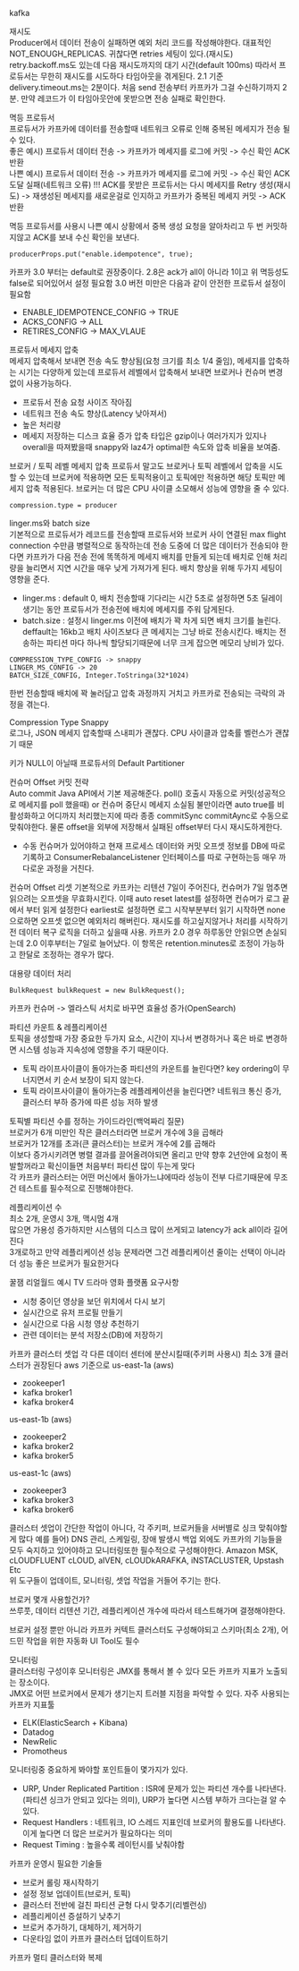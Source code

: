 kafka

재시도  
Producer에서 데이터 전송이 실패하면 예외 처리 코드를 작성해야한다. 대표적인 NOT_ENOUGH_REPLICAS. 귀찮다면 retries 세팅이 있다.(재시도) retry.backoff.ms도 있는데 다음 재시도까지의 대기 시간(default 100ms)
따라서 프로듀서는 무한히 재시도를 시도하다 타임아웃을 겪게된다. 2.1 기준 delivery.timeout.ms는 2분이다. 처음 send 전송부터 카프카가 그걸 수신하기까지 2분. 만약 레코드가 이 타임아웃안에 못받으면 전송 실패로 확인한다.

멱등 프로듀서   
프로듀서가 카프카에 데이터를 전송할때 네트워크 오류로 인해 중복된 메세지가 전송 될 수 있다.  
좋은 예시) 프로듀서 데이터 전송 -> 카프카가 메세지를 로그에 커밋 -> 수신 확인 ACK 반환  
나쁜 예시) 프로듀서 데이터 전송 -> 카프카가 메세지를 로그에 커밋 -> 수신 확인 ACK 도달 실패(네트워크 오류) !!!
ACK를 못받은 프로듀서는 다시 메세지를 Retry 생성(재시도) -> 재생성된 메세지를 새로운걸로 인지하고 카프카가 중복된 메세지 커밋 -> ACK 반환

멱등 프로듀서를 사용시 나쁜 예시 상황에서 중복 생성 요청을 알아차리고 두 번 커밋하지않고 ACK를 보내 수신 확인을 보낸다.
```
producerProps.put("enable.idempotence", true);
```

카프카 3.0 부터는 default로 권장중이다. 2.8은 ack가 all이 아니라 1이고 위 멱등성도 false로 되어있어서 설정 필요함 3.0 버전 미만은 다음과 같이 안전한 프로듀서 설정이 필요함  
- ENABLE_IDEMPOTENCE_CONFIG -> TRUE
- ACKS_CONFIG -> ALL
- RETIRES_CONFIG -> MAX_VLAUE

프로듀서 메세지 압축  
메세지 압축해서 보내면 전송 속도 향상됨(요청 크기를 최소 1/4 줄임), 메세지를 압축하는 시기는 다양하게 있는데 프로듀서 레벨에서 압축해서 보내면 브로커나 컨슈머 변경 없이 사용가능하다.
- 프로듀서 전송 요청 사이즈 작아짐
- 네트워크 전송 속도 향상(Latency 낮아져서)
- 높은 처리량
- 메세지 저장하는 디스크 효율 증가
압축 타입은 gzip이나 여러가지가 있지나 overall을 따져봤을때 snappy와 laz4가 optimal한 속도와 압축 비율을 보여줌.

브로커 / 토픽 레벨 메세지 압축
프로듀서 말고도 브로커나 토픽 레벨에서 압축을 시도 할 수 있는데 브로커에 적용하면 모든 토픽적용이고 토픽에만 적용하면 해당 토픽만 메세지 압축 적용된다.
브로커는 더 많은 CPU 사이클 소모해서 성능에 영향을 줄 수 있다.
```
compression.type = producer
```

linger.ms와 batch size  
기본적으로 프로듀서가 레코드를 전송할때 프로듀서와 브로커 사이 연결된 max flight connection 수만큼 병렬적으로 동작하는데 전송 도중에 더 많은 데이터가 전송되야 한다면
카프카가 다음 전송 전에 똑똑하게 메세지 배치를 만들게 되는데 배치로 인해 처리량을 늘리면서 지연 시간을 매우 낮게 가져가게 된다. 배치 향상을 위해 두가지 세팅이 영향을 준다.
- linger.ms : default 0, 배치 전송할때 기다리는 시간 5초로 설정하면 5초 딜레이 생기는 동안 프로듀서가 전송전에 배치에 메세지를 주워 담게된다.
- batch.size : 설정시 linger.ms 이전에 배치가 꽉 차게 되면 배치 크기를 늘린다. deffault는 16kb고 배치 사이즈보다 큰 메세지는 그냥 바로 전송시킨다. 배치는 전송하는 파티션
마다 하나씩 할당되기때문에 너무 크게 잡으면 메모리 낭비가 있다.
```
COMPRESSION_TYPE_CONFIG -> snappy
LINGER_MS_CONFIG -> 20
BATCH_SIZE_CONFIG, Integer.ToStringa(32*1024)
```
한번 전송할때 배치에 꽉 눌러담고 압축 과정까지 거치고 카프카로 전송되는 극락의 과정을 겪는다.

Compression Type Snappy  
로그나, JSON 메세지 압축할때 스내피가 괜찮다. CPU 사이클과 압축률 벨런스가 괜찮기 때문

키가 NULL이 아닐때 프로듀서의 Default Partitioner

컨슈머 Offset 커밋 전략  
Auto commit Java API에서 기본 제공해준다. poll() 호출시 자동으로 커밋(성공적으로 메세지를 poll 했을때) or 컨슈머 중단시 메세지 소실됨 불만이라면 
auto true를 비활성화하고 어디까지 처리했는지에 따라 종종 commitSync commitAync로 수동으로 맞춰야한다. 물론 offset을 외부에 저장해서 실패된 offset부터 다시 재시도하게한다.  
- 수동 컨슈머가 있어야하고 현재 프로세스 데이터와 커밋 오프셋 정보를 DB에 따로 기록하고 ConsumerRebalanceListener 인터페이스를 따로 구현하는등 매우 까다로운 과정을 거친다.

컨슈머 Offset 리셋
기본적으로 카프카는 리텐션 7일이 주어진다, 컨슈머가 7일 멈추면 읽으려는 오프셋을 무효화시킨다. 이때 auto reset latest를 설정하면 컨슈머가 로그 끝에서 부터 읽게 설정한다
earliest로 설정하면 로그 시작부분부터 읽기 시작하면 none으로하면 오프셋 없으면 예외처리 해버린다. 재시도를 하고싶지않거나 처리를 시작하기전 데이터 복구 로직을 더하고 싶을때 사용.
카프카 2.0 경우 하루동안 안읽으면 손실되는데 2.0 이후부터는 7일로 늘어났다. 이 항목은 retention.minutes로 조정이 가능하고 한달로 조정하는 경우가 많다.

 
대용량 데이터 처리  
```
BulkRequest bulkRequest = new BulkRequest();
```
카프카 컨슈머 -> 엘라스틱 서치로 바꾸면 효율성 증가(OpenSearch)

파티션 카운트 & 레플리케이션  
토픽을 생성할때 가장 중요한 두가지 요소, 시간이 지나서 변경하거나 혹은 바로 변경하면 시스템 성능과 지속성에 영향을 주기 때문이다.
- 토픽 라이프사이클이 돌아가는중 파티션의 카운트를 늘린다면?
key ordering이 무너지면서 키 순서 보장이 되지 않는다.
- 토픽 라이프사이클이 돌아가는중 레플레케이션을 늘린다면?
네트워크 통신 증가, 클러스터 부하 증가에 따른 성능 저하 발생

토픽별 파티션 수를 정하는 가이드라인(백억짜리 질문)  
브로커가 6개 미만인 작은 클러스터라면 브로커 개수에 3을 곱해라  
브로커가 12개를 초과(큰 클러스터)는 브로커 개수에 2를 곱해라  
이보다 증가시키려면 병렬 결과를 끌어올려야되면 올리고 만약 향후 2년안에 요청이 폭발할꺼라고 확신이들면 처음부터 파티션 많이 두는게 맞다   
각 카프카 클러스터는 어떤 머신에서 돌아가느냐에따라 성능이 전부 다르기때문에 무조건 테스트를 필수적으로 진행해야한다.

레플리케이션 수  
최소 2개, 운영시 3개, 맥시멈 4개    
많으면 가용성 증가하지만 시스템의 디스크 많이 쓰게되고 latency가 ack all이라 길어진다  
3개로하고 만약 레플리케이션 성능 문제라면 그건 레플리케이션 줄이는 선택이 아니라 더 성능 좋은 브로커가 필요한거다

꿀잼 리얼월드 예시
TV 드라마 영화 플랫폼
요구사항
- 시청 중이던 영상을 보던 위치에서 다시 보기
- 실시간으로 유저 프로필 만들기
- 실시간으로 다음 시청 영상 추천하기
- 관련 데이터는 분석 저장소(DB)에 저장하기

카프카 클러스터 셋업
각 다른 데이터 센터에 분산시킬때(주키퍼 사용시) 최소 3개 클러스터가 권장된다 aws 기준으로
us-east-1a (aws) 
- zookeeper1
- kafka broker1
- kafka broker4

us-east-1b (aws) 
- zookeeper2
- kafka broker2
- kafka broker5

us-east-1c (aws) 
- zookeeper3
- kafka broker3
- kafka broker6

클러스터 셋업이 간단한 작업이 아니다, 각 주키퍼, 브로커들을 서버별로 싱크 맞춰야할게 많다 
 예를 들어) DNS 관리, 스케일링, 장애 발생시 백업 
외에도 카프카의 기능들을 모두 숙지하고 있어야하고 모니터링또한 필수적으로 구성해야한다. 
 Amazon MSK, cLOUDFLUENT cLOUD, aIVEN, cLOUDkARAFKA, iNSTACLUSTER, Upstash Etc  
위 도구들이 업데이트, 모니터링, 셋업 작업을 거들어 주기는 한다.

브로커 몇개 사용할건가?  
쓰루풋, 데이터 리텐션 기간, 레플리케이션 개수에 따라서 테스트해가며 결졍해야한다.

브로커 설정 뿐만 아니라 카프카 커텍트 클러스터도 구성해야되고 스키마(최소 2개), 어드민 작업을 위한 자동화 UI Tool도 필수  

모니터링  
클러스터링 구성이후 모니터링은 JMX를 통해서 볼 수 있다 모든 카프카 지표가 노출되는 장소이다.  
JMX로 어떤 브로커에서 문제가 생기는지 트러블 지점을 파악할 수 있다.
자주 사용되는 카프카 지표툴
- ELK(ElasticSearch + Kibana)
- Datadog
- NewRelic
- Promotheus

모니터링중 중요하게 봐야할 포인트들이 몇가지가 있다.
- URP, Under Replicated Partition : ISR에 문제가 있는 파티션 개수를 나타낸다.(파티션 싱크가 안되고 있다는 의미), URP가 높다면 시스템 부하가 크다는걸 알 수 있다.
- Request Handlers : 네트워크, IO 스레드 지표인데 브로커의 활용도를 나타낸다. 이게 높다면 더 많은 브로커가 필요하다는 의미
- Request Timing : 높을수록 레이턴시를 낮춰야함

카프카 운영시 필요한 기술들
- 브로커 롤링 재시작하기
- 설정 정보 업데이트(브로커, 토픽)
- 클러스터 전반에 걸친 파티션 균형 다시 맞추기(리벨런싱)
- 레플리케이션 증설하기 낮추기
- 브로커 추가하기, 대체하기, 제거하기
- 다운타임 없이 카프카 클러스터 덥데이트하기

카프카 멀티 클러스터와 복제  
